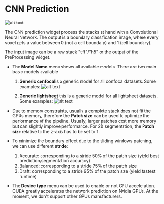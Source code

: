 # CNN Prediction

![alt text](https://github.com/kreshuklab/plant-seg/raw/assets/images/cnn-predictions.png)

The CNN prediction widget process the stacks at hand with a Convolutional Neural Network. The output is
a boundary classification image, where every voxel gets a value between 0 (not a cell boundary) and 1 (cell boundary).

The input image can be a raw stack "tiff"/"h5" or the output of the PreProcessing widget.

* The **Model Name** menu shows all available models. There are two main basic models available
    1. **Generic confocal**is a generic model for all confocal datasets.
    Some examples:
    ![alt text](https://github.com/kreshuklab/plant-seg/raw/assets/images/confocal.png)

    2. **Generic lightsheet** this is a generic model for all lightsheet datasets.
     Some examples:
     ![alt text](https://github.com/kreshuklab/plant-seg/raw/assets/images/cos_root_mc_raw.png)

* Due to memory constraints, usually a complete stack does not fit the GPUs memory,
 therefore the **Patch size** can be used to optimize the performance of the pipeline.
 Usually, larger patches cost more memory but can slightly improve performance.
 For 2D segmentation, the **Patch size** relative to the z-axis has to be set to 1.

* To minimize the boundary effect due to the sliding windows patching, we can use different **stride**:
    1. Accurate: corresponding to a stride 50% of the patch size (yield best prediction/segmentation accuracy)
    2. Balanced: corresponding to a stride 75% of the patch size
    3. Draft: corresponding to a stride 95% of the patch size (yield fastest runtime)

* The **Device type** menu can be used to enable or not GPU acceleration. CUDA greatly accelerates the network
prediction on Nvidia GPUs. At the moment, we don't support other GPUs manufacturers.
